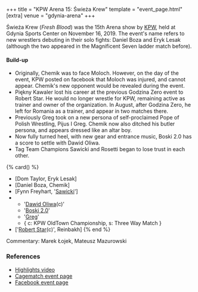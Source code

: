 +++
title = "KPW Arena 15: Świeża Krew"
template = "event_page.html"
[extra]
venue = "gdynia-arena"
+++

Świeża Krew (_Fresh Blood_) was the 15th Arena show by [KPW](@/o/kpw.md), held at Gdynia Sports Center on November 16, 2019. The event's name refers to new wrestlers debuting in their solo fights: Daniel Boza and Eryk Lesak (although the two appeared in the Magnificent Seven ladder match before).

#### Build-up

* Originally, Chemik was to face Moloch. However, on the day of the event, KPW posted on facebook that Moloch was injured, and cannot appear. Chemik's new opponent would be revealed during the event.
* Piękny Kawaler lost his career at the previous Godzina Zero event to Robert Star. He would no longer wrestle for KPW, remaining active as trainer and owner of the organization. In August, after Godzina Zero, he left for Romania as a trainer, and appear in two matches there.
* Previously Greg took on a new persona of self-proclaimed Pope of Polish Wrestling, Pijus I Greg. Chemik now also ditched his butler persona, and appears dressed like an altar boy.
* Now fully turned heel, with new gear and entrance music, Boski 2.0 has a score to settle with Dawid Oliwa.
* Tag Team Champions Sawicki and Rosetti began to lose trust in each other.

{% card() %}
- [Dom Taylor, Eryk Lesak]
- [Daniel Boza, Chemik]
- [Fynn Freyhart, '[Sawicki](@/w/sawicki.md)']
- - '[Dawid Oliwa](@/w/dawid-oliwa.md)(c)'
  - '[Boski 2.0](@/w/ostrowski.md)'
  - '[Greg](@/w/greg.md)'
  - { c: KPW OldTown Championship, s: Three Way Match }
- ['[Robert Star](@/w/robert-star.md)(c)', Reinbakh]
{% end %}

Commentary: Marek Łojek, Mateusz Mazurowski

### References

* [Highlights video](https://www.youtube.com/watch?v=cpIp2EJHK2I)
* [Cagematch event page](https://www.cagematch.net/?id=1&nr=247706)
* [Facebook event page](https://www.facebook.com/events/503462513806599/)
